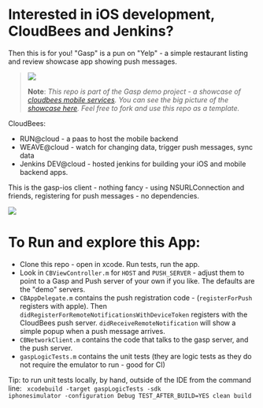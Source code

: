 # Interested in iOS development, CloudBees and Jenkins?

Then this is for you!
"Gasp" is a pun on "Yelp" - a simple restaurant listing and review showcase app showing push messages. 

> <img src="http://www.cloudbees.com/sites/all/themes/custom/cloudbees_zen/css/bidesign/_ui/images/logo.png"/>
>
> <b>Note</b>: <i>This repo is part of the Gasp demo project - a showcase of <a href="https://developer.cloudbees.com/bin/view/Mobile">cloudbees mobile services</a>.
> You can see the big picture of the <a href="http://mobilepaas.cloudbees.com">showcase here</a>.
> Feel free to fork and use this repo as a template.</i>

CloudBees: 
* RUN@cloud - a paas to host the mobile backend 
* WEAVE@cloud - watch for changing data, trigger push messages, sync data
* Jenkins DEV@cloud - hosted jenkins for building your iOS and mobile backend apps. 

This is the gasp-ios client - nothing fancy - using NSURLConnection and friends, registering for push messages - no dependencies. 


<img src="https://raw.github.com/mobilepaas/gasp-ios/master/gasp.png">

# To Run and explore this App:

* Clone this repo - open in xcode. Run tests, run the app. 
* Look in `CBViewController.m` for `HOST` and `PUSH_SERVER` - adjust them to point to a Gasp and Push server of your own if you like. The defaults are the "demo" servers. 
* `CBAppDelegate.m` contains the push registration code - (`registerForPush` registers with apple). Then `didRegisterForRemoteNotificationsWithDeviceToken` registers with the CloudBees push server. `didReceiveRemoteNotification` will show a simple popup when a push message arrives.
* `CBNetworkClient.m` contains the code that talks to the gasp server, and the push server.
* `gaspLogicTests.m` contains the unit tests (they are logic tests as they do not require the emulator to run - good for CI)

Tip: to run unit tests locally, by hand, outside of the IDE from the command line:
<code>
xcodebuild -target gaspLogicTests -sdk iphonesimulator -configuration Debug TEST_AFTER_BUILD=YES clean build
</code>


